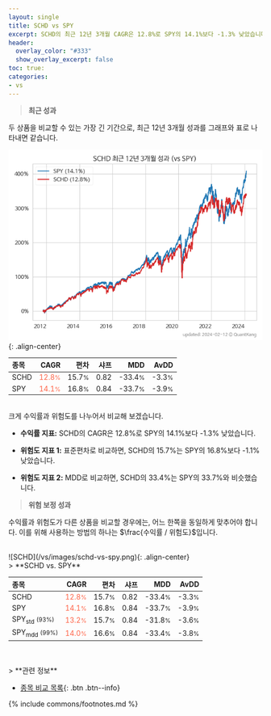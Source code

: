 ```yaml
---
layout: single
title: SCHD vs SPY
excerpt: SCHD의 최근 12년 3개월 CAGR은 12.8%로 SPY의 14.1%보다 -1.3% 낮았습니다.
header:
  overlay_color: "#333"
  show_overlay_excerpt: false
toc: true:
categories:
- vs
---
```


> **최근 성과**

두 상품을 비교할 수 있는 가장 긴 기간으로, 최근 12년 3개월 성과를 그래프와 표로 나타내면 같습니다.

![SCHD](/vs/images/schd-vs-spy_dual.png){: .align-center}

| **종목** | **CAGR** | **편차** | **샤프** | **MDD** | **AvDD** |
| :------------ | ------: | -----------: | -------: | ------: | -------: |
| SCHD | <span style="color: tomato">12.8<small>%</small></span> | 15.7<small>%</small> | 0.82 | -33.4<small>%</small> | -3.3<small>%</small> |
| SPY | <span style="color: tomato">14.1<small>%</small></span> | 16.8<small>%</small> | 0.84 | -33.7<small>%</small> | -3.9<small>%</small> |

<!-- more -->

<br>
크게 수익률과 위험도를 나누어서 비교해 보겠습니다.

- **수익률 지표:** SCHD의 CAGR은 12.8%로 SPY의 14.1%보다 -1.3% 낮았습니다.

- **위험도 지표 1:** 표준편차로 비교하면, SCHD의 15.7%는  SPY의 16.8%보다 -1.1% 낮았습니다.

- **위험도 지표 2:** MDD로 비교하면, SCHD의 33.4%는  SPY의 33.7%와 비슷했습니다.

> **위험 보정 성과**

수익률과 위험도가 다른 상품을 비교할 경우에는, 어느 한쪽을 동일하게 맞추어야 합니다. 이를 위해 사용하는 방법의 하나는 $\frac{수익률 / 위험도}$입니다.

<br>
![SCHD](/vs/images/schd-vs-spy.png){: .align-center}

<br>
> **SCHD vs. SPY**



| **종목** | **CAGR** | **편차** | **샤프** | **MDD** | **AvDD** |
| :------------ | ------: | -----------: | -------: | ------: | -------: |
| SCHD | <span style="color: tomato">12.8<small>%</small></span> | 15.7<small>%</small> | 0.82 | -33.4<small>%</small> | -3.3<small>%</small> |
| SPY | <span style="color: tomato">14.1<small>%</small></span> | 16.8<small>%</small> | 0.84 | -33.7<small>%</small> | -3.9<small>%</small> |
| SPY<sub>std</sub> <small>(93%)</small> | <span style="color: tomato">13.2<small>%</small></span> | 15.7<small>%</small> | 0.84 | -31.8<small>%</small> | -3.6<small>%</small> |
| SPY<sub>mdd</sub> <small>(99%)</small> | <span style="color: tomato">14.0<small>%</small></span> | 16.6<small>%</small> | 0.84 | -33.4<small>%</small> | -3.8<small>%</small> |

<br>

<br>
> **관련 정보**

- [종목 비교 목록](/vs/){: .btn .btn--info}

{% include commons/footnotes.md %}